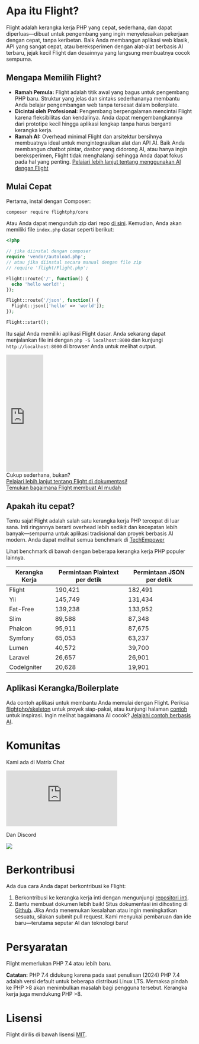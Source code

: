 # Apa itu Flight?

Flight adalah kerangka kerja PHP yang cepat, sederhana, dan dapat diperluas—dibuat untuk pengembang yang ingin menyelesaikan pekerjaan dengan cepat, tanpa keribetan. Baik Anda membangun aplikasi web klasik, API yang sangat cepat, atau bereksperimen dengan alat-alat berbasis AI terbaru, jejak kecil Flight dan desainnya yang langsung membuatnya cocok sempurna.

## Mengapa Memilih Flight?

- **Ramah Pemula:** Flight adalah titik awal yang bagus untuk pengembang PHP baru. Struktur yang jelas dan sintaks sederhananya membantu Anda belajar pengembangan web tanpa tersesat dalam boilerplate.
- **Dicintai oleh Profesional:** Pengembang berpengalaman mencintai Flight karena fleksibilitas dan kendalinya. Anda dapat mengembangkannya dari prototipe kecil hingga aplikasi lengkap tanpa harus berganti kerangka kerja.
- **Ramah AI:** Overhead minimal Flight dan arsitektur bersihnya membuatnya ideal untuk mengintegrasikan alat dan API AI. Baik Anda membangun chatbot pintar, dasbor yang didorong AI, atau hanya ingin bereksperimen, Flight tidak menghalangi sehingga Anda dapat fokus pada hal yang penting. [Pelajari lebih lanjut tentang menggunakan AI dengan Flight](/learn/ai)

## Mulai Cepat

Pertama, instal dengan Composer:

```bash
composer require flightphp/core
```

Atau Anda dapat mengunduh zip dari repo [di sini](https://github.com/flightphp/core). Kemudian, Anda akan memiliki file `index.php` dasar seperti berikut:

```php
<?php

// jika diinstal dengan composer
require 'vendor/autoload.php';
// atau jika diinstal secara manual dengan file zip
// require 'flight/Flight.php';

Flight::route('/', function() {
  echo 'hello world!';
});

Flight::route('/json', function() {
  Flight::json(['hello' => 'world']);
});

Flight::start();
```

Itu saja! Anda memiliki aplikasi Flight dasar. Anda sekarang dapat menjalankan file ini dengan `php -S localhost:8000` dan kunjungi `http://localhost:8000` di browser Anda untuk melihat output.

<div class="flight-block-video">
  <div class="row">
    <div class="col-12 col-md-6 position-relative video-wrapper">
      <iframe class="video-bg" width="100vw" height="315" src="https://www.youtube.com/embed/VCztp1QLC2c?si=W3fSWEKmoCIlC7Z5" title="YouTube video player" frameborder="0" allow="accelerometer; autoplay; clipboard-write; encrypted-media; gyroscope; picture-in-picture; web-share" allowfullscreen></iframe>
    </div>
    <div class="col-12 col-md-6 text-center mt-5 pt-5">
      <span class="fligth-title-video">Cukup sederhana, bukan?</span>
      <br>
      <a href="https://docs.flightphp.com/learn">Pelajari lebih lanjut tentang Flight di dokumentasi!</a>
      <br>
      <a href="/learn/ai" class="btn btn-primary mt-3">Temukan bagaimana Flight membuat AI mudah</a>
    </div>
  </div>
</div>

## Apakah itu cepat?

Tentu saja! Flight adalah salah satu kerangka kerja PHP tercepat di luar sana. Inti ringannya berarti overhead lebih sedikit dan kecepatan lebih banyak—sempurna untuk aplikasi tradisional dan proyek berbasis AI modern. Anda dapat melihat semua benchmark di [TechEmpower](https://www.techempower.com/benchmarks/#section=data-r18&hw=ph&test=frameworks)

Lihat benchmark di bawah dengan beberapa kerangka kerja PHP populer lainnya.

| Kerangka Kerja | Permintaan Plaintext per detik | Permintaan JSON per detik |
| --------- | ------------ | ------------ |
| Flight      | 190,421    | 182,491 |
| Yii         | 145,749    | 131,434 |
| Fat-Free    | 139,238    | 133,952 |
| Slim        | 89,588     | 87,348  |
| Phalcon     | 95,911     | 87,675  |
| Symfony     | 65,053     | 63,237  |
| Lumen       | 40,572     | 39,700  |
| Laravel     | 26,657     | 26,901  |
| CodeIgniter | 20,628     | 19,901  |

## Aplikasi Kerangka/Boilerplate

Ada contoh aplikasi untuk membantu Anda memulai dengan Flight. Periksa [flightphp/skeleton](https://github.com/flightphp/skeleton) untuk proyek siap-pakai, atau kunjungi halaman [contoh](examples) untuk inspirasi. Ingin melihat bagaimana AI cocok? [Jelajahi contoh berbasis AI](/learn/ai).

# Komunitas

Kami ada di Matrix Chat

[![Matrix](https://img.shields.io/matrix/flight-php-framework%3Amatrix.org?server_fqdn=matrix.org&style=social&logo=matrix)](https://matrix.to/#/#flight-php-framework:matrix.org)

Dan Discord

[![](https://dcbadge.limes.pink/api/server/https://discord.gg/Ysr4zqHfbX)](https://discord.gg/Ysr4zqHfbX)

# Berkontribusi

Ada dua cara Anda dapat berkontribusi ke Flight:

1. Berkontribusi ke kerangka kerja inti dengan mengunjungi [repositori inti](https://github.com/flightphp/core).
2. Bantu membuat dokumen lebih baik! Situs dokumentasi ini dihosting di [Github](https://github.com/flightphp/docs). Jika Anda menemukan kesalahan atau ingin meningkatkan sesuatu, silakan submit pull request. Kami menyukai pembaruan dan ide baru—terutama seputar AI dan teknologi baru!

# Persyaratan

Flight memerlukan PHP 7.4 atau lebih baru.

**Catatan:** PHP 7.4 didukung karena pada saat penulisan (2024) PHP 7.4 adalah versi default untuk beberapa distribusi Linux LTS. Memaksa pindah ke PHP >8 akan menimbulkan masalah bagi pengguna tersebut. Kerangka kerja juga mendukung PHP >8.

# Lisensi

Flight dirilis di bawah lisensi [MIT](https://github.com/flightphp/core/blob/master/LICENSE).